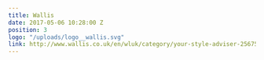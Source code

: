 ```yaml
---
title: Wallis
date: 2017-05-06 10:28:00 Z
position: 3
logo: "/uploads/logo__wallis.svg"
link: http://www.wallis.co.uk/en/wluk/category/your-style-adviser-2567573/home?geoip=noredirect
---
```


